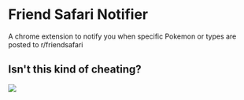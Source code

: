 # Friend Safari Notifier

A chrome extension to notify you when specific Pokemon or types are posted to r/friendsafari

## Isn't this kind of cheating?
![](http://media0.giphy.com/media/DCp4s7Z1FizZe/giphy.gif)

